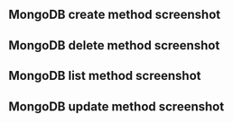## MongoDB create method screenshot


## MongoDB delete method screenshot



## MongoDB list method screenshot



## MongoDB update method screenshot